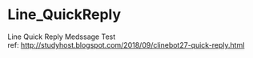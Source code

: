 # Line_QuickReply
Line Quick Reply Medssage Test <br>
ref: http://studyhost.blogspot.com/2018/09/clinebot27-quick-reply.html
